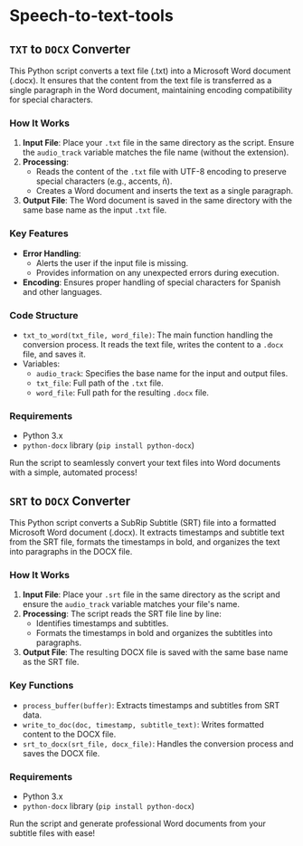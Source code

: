 # Speech-to-text-tools

## `TXT` to `DOCX` Converter

This Python script converts a text file (.txt) into a Microsoft Word document (.docx). It ensures that the content from the text file is transferred as a single paragraph in the Word document, maintaining encoding compatibility for special characters.

### How It Works

1. **Input File**: Place your `.txt` file in the same directory as the script. Ensure the `audio_track` variable matches the file name (without the extension).
2. **Processing**:
   - Reads the content of the `.txt` file with UTF-8 encoding to preserve special characters (e.g., accents, ñ).
   - Creates a Word document and inserts the text as a single paragraph.
3. **Output File**: The Word document is saved in the same directory with the same base name as the input `.txt` file.

### Key Features
- **Error Handling**: 
  - Alerts the user if the input file is missing.
  - Provides information on any unexpected errors during execution.
- **Encoding**: Ensures proper handling of special characters for Spanish and other languages.

### Code Structure
- `txt_to_word(txt_file, word_file)`: The main function handling the conversion process. It reads the text file, writes the content to a `.docx` file, and saves it.
- Variables:
  - `audio_track`: Specifies the base name for the input and output files.
  - `txt_file`: Full path of the `.txt` file.
  - `word_file`: Full path for the resulting `.docx` file.

### Requirements
- Python 3.x
- `python-docx` library (`pip install python-docx`)

Run the script to seamlessly convert your text files into Word documents with a simple, automated process!


## `SRT` to `DOCX` Converter

This Python script converts a SubRip Subtitle (SRT) file into a formatted Microsoft Word document (.docx). It extracts timestamps and subtitle text from the SRT file, formats the timestamps in bold, and organizes the text into paragraphs in the DOCX file.

### How It Works

1. **Input File**: Place your `.srt` file in the same directory as the script and ensure the `audio_track` variable matches your file's name.
2. **Processing**: The script reads the SRT file line by line:
   - Identifies timestamps and subtitles.
   - Formats the timestamps in bold and organizes the subtitles into paragraphs.
3. **Output File**: The resulting DOCX file is saved with the same base name as the SRT file.

### Key Functions
- `process_buffer(buffer)`: Extracts timestamps and subtitles from SRT data.
- `write_to_doc(doc, timestamp, subtitle_text)`: Writes formatted content to the DOCX file.
- `srt_to_docx(srt_file, docx_file)`: Handles the conversion process and saves the DOCX file.

### Requirements
- Python 3.x
- `python-docx` library (`pip install python-docx`)

Run the script and generate professional Word documents from your subtitle files with ease!

